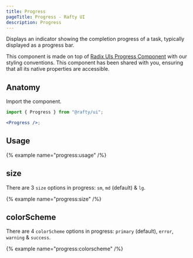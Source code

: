 ```yaml
---
title: Progress
pageTitle: Progress - Rafty UI
description: Progress
---
```


Displays an indicator showing the completion progress of a task, typically displayed as a progress bar.

This component is made on top of [Radix UIs Progress Component](https://www.radix-ui.com/primitives/docs/components/progress) with our styling conventions. This component has been shared with you, ensuring that all its native properties are accessible.

## Anatomy

Import the component.

```jsx
import { Progress } from "@rafty/ui";

<Progress />;
```

## Usage

{% example name="progress:usage" /%}

## size

There are 3 `size` options in progress: `sm`, `md` (default) & `lg`.

{% example name="progress:size" /%}

## colorScheme

There are 4 `colorScheme` options in progress: `primary` (default), `error`, `warning` & `success`.

{% example name="progress:colorscheme" /%}
